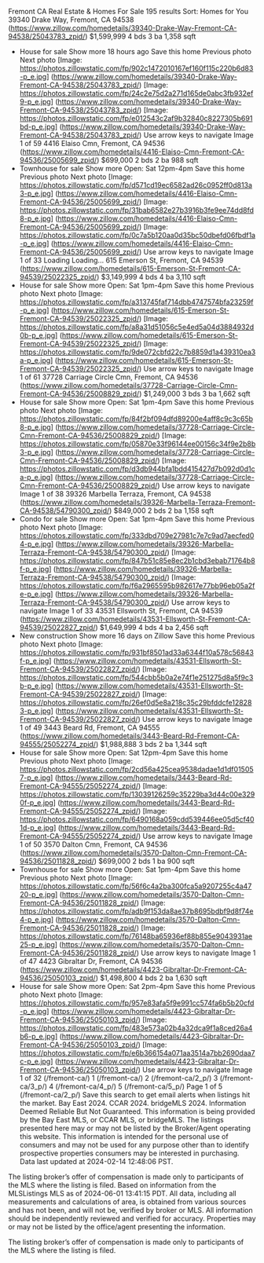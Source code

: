Fremont CA Real Estate & Homes For Sale
195 results
Sort: Homes for You
39340 Drake Way, Fremont, CA 94538
(https://www.zillow.com/homedetails/39340-Drake-Way-Fremont-CA-94538/25043783_zpid/)
$1,599,999
4
bds
3
ba
1,358
sqft
- House for sale
Show more
18 hours ago
Save this home
Previous photo
Next photo
[Image: https://photos.zillowstatic.com/fp/902c1472010167ef160f115c220b6d83-p_e.jpg]
(https://www.zillow.com/homedetails/39340-Drake-Way-Fremont-CA-94538/25043783_zpid/)
[Image: https://photos.zillowstatic.com/fp/24c2e75d2a271d165de0abc3fb932ef9-p_e.jpg]
(https://www.zillow.com/homedetails/39340-Drake-Way-Fremont-CA-94538/25043783_zpid/)
[Image: https://photos.zillowstatic.com/fp/e012543c2af9b32840c8227305b691bd-p_e.jpg]
(https://www.zillow.com/homedetails/39340-Drake-Way-Fremont-CA-94538/25043783_zpid/)
Use arrow keys to navigate
Image 1 of 59
4416 Elaiso Cmn, Fremont, CA 94536
(https://www.zillow.com/homedetails/4416-Elaiso-Cmn-Fremont-CA-94536/25005699_zpid/)
$699,000
2
bds
2
ba
988
sqft
- Townhouse for sale
Show more
Open: Sat 12pm-4pm
Save this home
Previous photo
Next photo
[Image: https://photos.zillowstatic.com/fp/d571cd19ec6582ad26c0952ff0d813a3-p_e.jpg]
(https://www.zillow.com/homedetails/4416-Elaiso-Cmn-Fremont-CA-94536/25005699_zpid/)
[Image: https://photos.zillowstatic.com/fp/31bab6582e27b3916b3fe9ee74dd8fd8-p_e.jpg]
(https://www.zillow.com/homedetails/4416-Elaiso-Cmn-Fremont-CA-94536/25005699_zpid/)
[Image: https://photos.zillowstatic.com/fp/0c7a5b120aa0d35bc50dbefd06fbdf1a-p_e.jpg]
(https://www.zillow.com/homedetails/4416-Elaiso-Cmn-Fremont-CA-94536/25005699_zpid/)
Use arrow keys to navigate
Image 1 of 33
Loading
Loading...
615 Emerson St, Fremont, CA 94539
(https://www.zillow.com/homedetails/615-Emerson-St-Fremont-CA-94539/25022325_zpid/)
$3,149,999
4
bds
4
ba
3,110
sqft
- House for sale
Show more
Open: Sat 1pm-4pm
Save this home
Previous photo
Next photo
[Image: https://photos.zillowstatic.com/fp/a313745faf714dbb4747574bfa23259f-p_e.jpg]
(https://www.zillow.com/homedetails/615-Emerson-St-Fremont-CA-94539/25022325_zpid/)
[Image: https://photos.zillowstatic.com/fp/a8a31d51056c5e4ed5a04d3884932d0b-p_e.jpg]
(https://www.zillow.com/homedetails/615-Emerson-St-Fremont-CA-94539/25022325_zpid/)
[Image: https://photos.zillowstatic.com/fp/9de072cbfd22c7b8859d1a439310ea3a-p_e.jpg]
(https://www.zillow.com/homedetails/615-Emerson-St-Fremont-CA-94539/25022325_zpid/)
Use arrow keys to navigate
Image 1 of 61
37728 Carriage Circle Cmn, Fremont, CA 94536
(https://www.zillow.com/homedetails/37728-Carriage-Circle-Cmn-Fremont-CA-94536/25008829_zpid/)
$1,249,000
3
bds
3
ba
1,662
sqft
- House for sale
Show more
Open: Sat 1pm-4pm
Save this home
Previous photo
Next photo
[Image: https://photos.zillowstatic.com/fp/84f2bf094dfd89200e4aff8c9c3c65b8-p_e.jpg]
(https://www.zillow.com/homedetails/37728-Carriage-Circle-Cmn-Fremont-CA-94536/25008829_zpid/)
[Image: https://photos.zillowstatic.com/fp/05870e33f96144ee00156c34f9e2b8b3-p_e.jpg]
(https://www.zillow.com/homedetails/37728-Carriage-Circle-Cmn-Fremont-CA-94536/25008829_zpid/)
[Image: https://photos.zillowstatic.com/fp/d3db944bfa1bdd415427d7b092d0d1ca-p_e.jpg]
(https://www.zillow.com/homedetails/37728-Carriage-Circle-Cmn-Fremont-CA-94536/25008829_zpid/)
Use arrow keys to navigate
Image 1 of 38
39326 Marbella Terraza, Fremont, CA 94538
(https://www.zillow.com/homedetails/39326-Marbella-Terraza-Fremont-CA-94538/54790300_zpid/)
$849,000
2
bds
2
ba
1,158
sqft
- Condo for sale
Show more
Open: Sat 1pm-4pm
Save this home
Previous photo
Next photo
[Image: https://photos.zillowstatic.com/fp/333dbd709e27981c7e7c9ad7aecfed04-p_e.jpg]
(https://www.zillow.com/homedetails/39326-Marbella-Terraza-Fremont-CA-94538/54790300_zpid/)
[Image: https://photos.zillowstatic.com/fp/847b51c85e8ec2b1cbd3ebab71764b8f-p_e.jpg]
(https://www.zillow.com/homedetails/39326-Marbella-Terraza-Fremont-CA-94538/54790300_zpid/)
[Image: https://photos.zillowstatic.com/fp/f6a2965595b982617e77bb96eb05a2fe-p_e.jpg]
(https://www.zillow.com/homedetails/39326-Marbella-Terraza-Fremont-CA-94538/54790300_zpid/)
Use arrow keys to navigate
Image 1 of 33
43531 Ellsworth St, Fremont, CA 94539
(https://www.zillow.com/homedetails/43531-Ellsworth-St-Fremont-CA-94539/25022827_zpid/)
$1,649,999
4
bds
4
ba
2,456
sqft
- New construction
Show more
16 days on Zillow
Save this home
Previous photo
Next photo
[Image: https://photos.zillowstatic.com/fp/931bf8501ad33a6344f10a578c56843f-p_e.jpg]
(https://www.zillow.com/homedetails/43531-Ellsworth-St-Fremont-CA-94539/25022827_zpid/)
[Image: https://photos.zillowstatic.com/fp/544cbb5b0a2e74f1e251275d8a5f9c3b-p_e.jpg]
(https://www.zillow.com/homedetails/43531-Ellsworth-St-Fremont-CA-94539/25022827_zpid/)
[Image: https://photos.zillowstatic.com/fp/26ef0d5e8a218c35c29bfddcfe128283-p_e.jpg]
(https://www.zillow.com/homedetails/43531-Ellsworth-St-Fremont-CA-94539/25022827_zpid/)
Use arrow keys to navigate
Image 1 of 49
3443 Beard Rd, Fremont, CA 94555
(https://www.zillow.com/homedetails/3443-Beard-Rd-Fremont-CA-94555/25052274_zpid/)
$1,988,888
3
bds
2
ba
1,344
sqft
- House for sale
Show more
Open: Sat 12pm-4pm
Save this home
Previous photo
Next photo
[Image: https://photos.zillowstatic.com/fp/2cd56a425cea9538dadae1d1df015057-p_e.jpg]
(https://www.zillow.com/homedetails/3443-Beard-Rd-Fremont-CA-94555/25052274_zpid/)
[Image: https://photos.zillowstatic.com/fp/13039126259c35229ba3d44c00e3290f-p_e.jpg]
(https://www.zillow.com/homedetails/3443-Beard-Rd-Fremont-CA-94555/25052274_zpid/)
[Image: https://photos.zillowstatic.com/fp/6490168a059cdd539446ee05d5cf401d-p_e.jpg]
(https://www.zillow.com/homedetails/3443-Beard-Rd-Fremont-CA-94555/25052274_zpid/)
Use arrow keys to navigate
Image 1 of 50
3570 Dalton Cmn, Fremont, CA 94536
(https://www.zillow.com/homedetails/3570-Dalton-Cmn-Fremont-CA-94536/25011828_zpid/)
$699,000
2
bds
1
ba
900
sqft
- Townhouse for sale
Show more
Open: Sat 1pm-4pm
Save this home
Previous photo
Next photo
[Image: https://photos.zillowstatic.com/fp/56f6c4a2ba300fca5a9207255c4a4720-p_e.jpg]
(https://www.zillow.com/homedetails/3570-Dalton-Cmn-Fremont-CA-94536/25011828_zpid/)
[Image: https://photos.zillowstatic.com/fp/adb9f153da8ae37b8695bdbf9d8f74e4-p_e.jpg]
(https://www.zillow.com/homedetails/3570-Dalton-Cmn-Fremont-CA-94536/25011828_zpid/)
[Image: https://photos.zillowstatic.com/fp/76148ba65936ef88b855e9043931ae25-p_e.jpg]
(https://www.zillow.com/homedetails/3570-Dalton-Cmn-Fremont-CA-94536/25011828_zpid/)
Use arrow keys to navigate
Image 1 of 47
4423 Gibraltar Dr, Fremont, CA 94536
(https://www.zillow.com/homedetails/4423-Gibraltar-Dr-Fremont-CA-94536/25050103_zpid/)
$1,498,800
4
bds
2
ba
1,630
sqft
- House for sale
Show more
Open: Sat 2pm-4pm
Save this home
Previous photo
Next photo
[Image: https://photos.zillowstatic.com/fp/957e83afa5f9e991cc574fa6b5b20cfd-p_e.jpg]
(https://www.zillow.com/homedetails/4423-Gibraltar-Dr-Fremont-CA-94536/25050103_zpid/)
[Image: https://photos.zillowstatic.com/fp/483e573a02b4a32dca9f1a8ced26a4b6-p_e.jpg]
(https://www.zillow.com/homedetails/4423-Gibraltar-Dr-Fremont-CA-94536/25050103_zpid/)
[Image: https://photos.zillowstatic.com/fp/e6b366154a071aa3514a7bb2690daa7c-p_e.jpg]
(https://www.zillow.com/homedetails/4423-Gibraltar-Dr-Fremont-CA-94536/25050103_zpid/)
Use arrow keys to navigate
Image 1 of 32
(/fremont-ca/)
1
(/fremont-ca/)
2
(/fremont-ca/2_p/)
3
(/fremont-ca/3_p/)
4
(/fremont-ca/4_p/)
5
(/fremont-ca/5_p/)
Page
1
of
5
(/fremont-ca/2_p/)
Save this search
to get email alerts when listings hit the market.
Bay East 2024. CCAR 2024. bridgeMLS 2024. Information Deemed Reliable But Not Guaranteed. This information is being provided by the Bay East MLS, or CCAR MLS, or bridgeMLS. The listings presented here may or may not be listed by the Broker/Agent operating this website. This information is intended for the personal use of consumers and may not be used for any purpose other than to identify prospective properties consumers may be interested in purchasing. Data last updated at 2024-02-14 12:48:06 PST. 

The listing broker’s offer of compensation is made only to participants of the MLS where the listing is filed.
Based on information from the MLSListings MLS as of 2024-06-01 13:41:15 PDT. All data, including all measurements and calculations of area, is obtained from various sources and has not been, and will not be, verified by broker or MLS. All information should be independently reviewed and verified for accuracy. Properties may or may not be listed by the office/agent presenting the information.

The listing broker’s offer of compensation is made only to participants of the MLS where the listing is filed.